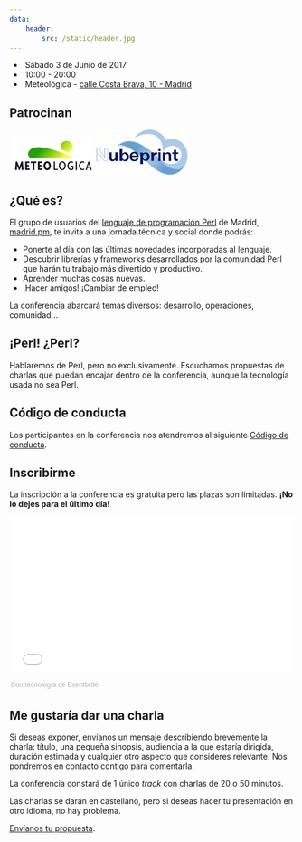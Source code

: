 ```yaml
---
data:
    header:
        src: /static/header.jpg
---
```

<ul class="play-right" id="event_details">
<li><span class="glyphicon glyphicon-calendar"></span>&nbsp;Sábado 3 de Junio de 2017</li>
<li><span class="glyphicon glyphicon-time"></span>&nbsp;10:00 - 20:00</li>
<li><span class="glyphicon glyphicon-hand-right"></span>&nbsp;Meteológica - <a href="https://www.google.es/maps/place/Meteologica+S.A.,+Calle+de+la+Costa+Brava,+10,+28034+Madrid/@40.4979653,-3.7064253,17z/data=!4m2!3m1!1s0xd422912e8541bb9:0x8abc392053097d7c">calle Costa Brava, 10 - Madrid</a></li>
</ul>

## Patrocinan

<a class="sponsor" href="http://meteologica.com" alt="Meteologica"><img src="/static/meteologica.png" /></a>
<a class="sponsor" href="http://www.nubeprint.com" alt="Nubeprint"><img class="sponsor_img" src="/static/nubeprint2.gif" height="80"/></a>

## ¿Qué es?

El grupo de usuarios del [lenguaje de programación Perl](http://perl.org) de Madrid, [madrid.pm](http://madrid.pm.org), te invita a una jornada técnica y social donde podrás:

<ul class="play-right">
<li>Ponerte al día con las últimas novedades incorporadas al lenguaje.</li>
<li>Descubrir librerías y frameworks desarrollados por la comunidad Perl que harán tu trabajo más divertido y productivo.</li>
<li>Aprender muchas cosas nuevas.</li>
<li>¡Hacer amigos! ¡Cambiar de empleo!</li>
</ul>

La conferencia abarcará temas diversos: desarrollo, operaciones, comunidad...


## ¡Perl! ¿Perl?
Hablaremos de Perl, pero no exclusivamente. Escuchamos propuestas de charlas que puedan encajar dentro de la conferencia, aunque la tecnología usada no sea Perl.

## Código de conducta
Los participantes en la conferencia nos atendremos al siguiente [Código de conducta](/page/code-of-conduct.html).


## Inscribirme

La inscripción a la conferencia es gratuita pero las plazas son limitadas. **¡No lo dejes para el último día!**

<div style="width:100%; text-align:left;"><iframe src="//eventbrite.es/tickets-external?eid=31565571474&ref=etckt" frameborder="0" height="275" width="100%" vspace="0" hspace="0" marginheight="5" marginwidth="5" scrolling="auto" allowtransparency="true"></iframe><div style="font-family:Helvetica, Arial; font-size:12px; padding:10px 0 5px; margin:2px; width:100%; text-align:left;" ><a class="powered-by-eb" style="color: #ADB0B6; text-decoration: none;" target="_blank" href="http://www.eventbrite.es/">Con tecnología de Eventbrite</a></div></div>

## Me gustaría dar una charla

Si deseas exponer, envíanos un mensaje describiendo brevemente la
charla: título, una pequeña sinopsis, audiencia a la que estaría dirigida,
duración estimada y cualquier otro aspecto que consideres relevante. Nos
pondremos en contacto contigo para comentarla.

La conferencia constará de 1 único _track_ con charlas de 20 o 50 minutos.

Las charlas se darán en castellano, pero si deseas hacer tu presentación en otro idioma, no hay problema.

<p class="well opensans">
<a href="https://goo.gl/forms/RZ5Z9mP2yibfDVBl2" target="_blank">Envíanos tu propuesta</a>.
</p>

